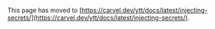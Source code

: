 This page has moved to [https://carvel.dev/ytt/docs/latest/injecting-secrets/](https://carvel.dev/ytt/docs/latest/injecting-secrets/).
